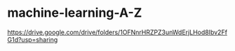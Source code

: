 # machine-learning-A-Z
https://drive.google.com/drive/folders/1OFNnrHRZPZ3unWdErjLHod8Ibv2FfG1d?usp=sharing
